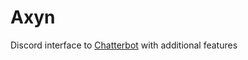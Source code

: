 # Axyn

Discord interface to [Chatterbot](https://github.com/gunthercox/ChatterBot)
with additional features
